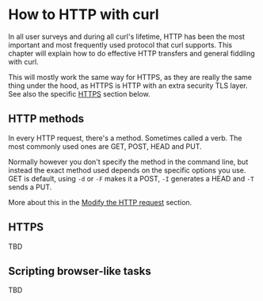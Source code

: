 # How to HTTP with curl

In all user surveys and during all curl's lifetime, HTTP has been the most
important and most frequently used protocol that curl supports. This chapter
will explain how to do effective HTTP transfers and general fiddling with
curl.

This will mostly work the same way for HTTPS, as they are really the same thing
under the hood, as HTTPS is HTTP with an extra security TLS layer. See also
the specific [HTTPS](#https) section below.

## HTTP methods

In every HTTP request, there's a method. Sometimes called a verb. The most
commonly used ones are GET, POST, HEAD and PUT.

Normally however you don't specify the method in the command line, but instead
the exact method used depends on the specific options you use. GET is default,
using `-d` or `-F` makes it a POST, `-I` generates a HEAD and `-T` sends a
PUT.

More about this in the [Modify the HTTP request](http-requests.md) section.

## HTTPS

TBD

## Scripting browser-like tasks

TBD
